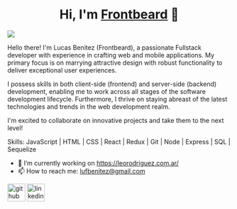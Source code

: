 <div align="center">
<h1 align="center">Hi, I'm <a href="https://github.com/Frontbeard">Frontbeard</a> 👋</h1>
</div>
<img src="https://i.imgur.com/qrH0XoA.png">

Hello there! I'm Lucas Benitez (Frontbeard), a passionate Fullstack developer with experience in crafting web and mobile applications. My primary focus is on marrying attractive design with robust functionality to deliver exceptional user experiences.

I possess skills in both client-side (frontend) and server-side (backend) development, enabling me to work across all stages of the software development lifecycle. Furthermore, I thrive on staying abreast of the latest technologies and trends in the web development realm. 

I'm excited to collaborate on innovative projects and take them to the next level!

Skills: JavaScript | HTML | CSS | React | Redux | Git | Node | Express | SQL | Sequelize

- 🔭 I’m currently working on https://leorodriguez.com.ar/ 
- 📫 How to reach me: lufbenitez@gmail.com 

[<img src='https://cdn.jsdelivr.net/npm/simple-icons@3.0.1/icons/github.svg' alt='github' height='40'>](https://github.com/https://github.com/Frontbeard)  [<img src='https://cdn.jsdelivr.net/npm/simple-icons@3.0.1/icons/linkedin.svg' alt='linkedin' height='40'>](https://www.linkedin.com/in/https://www.linkedin.com/in/frontbeard//)  

